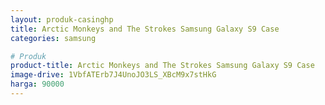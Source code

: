 ```yaml
---
layout: produk-casinghp
title: Arctic Monkeys and The Strokes Samsung Galaxy S9 Case
categories: samsung

# Produk
product-title: Arctic Monkeys and The Strokes Samsung Galaxy S9 Case
image-drive: 1VbfATErb7J4UnoJO3LS_XBcM9x7stHkG
harga: 90000
---
```

